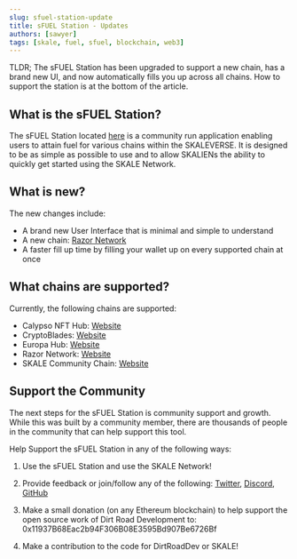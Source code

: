 ```yaml
---
slug: sfuel-station-update 
title: sFUEL Station - Updates
authors: [sawyer]
tags: [skale, fuel, sfuel, blockchain, web3]
---
```


TLDR; The sFUEL Station has been upgraded to support a new chain, has a brand new UI, and now automatically fills you up across all chains. How to support the station is at the bottom of the article.

## What is the sFUEL Station?

The sFUEL Station located [here](https://sfuel.dirtroad.dev) is a community run application enabling users to attain fuel for various chains within the SKALEVERSE.
It is designed to be as simple as possible to use and to allow SKALIENs the ability to quickly get started using the SKALE Network.

## What is new?

The new changes include:
- A brand new User Interface that is minimal and simple to understand
- A new chain: [Razor Network](https://razor.network)
- A faster fill up time by filling your wallet up on every supported chain at once

## What chains are supported?

Currently, the following chains are supported:
- Calypso NFT Hub: [Website](https://calypsohub.network)
- CryptoBlades: [Website](https://cryptoblades.io)
- Europa Hub: [Website](https://ruby.exchange)
- Razor Network: [Website](https://razor.network)
- SKALE Community Chain: [Website](https://skale.space)

## Support the Community

The next steps for the sFUEL Station is community support and growth. While this was built by a community member, there are thousands of people in the community that 
can help support this tool.

Help Support the sFUEL Station in any of the following ways:

1) Use the sFUEL Station and use the SKALE Network!

2) Provide feedback or join/follow any of the following: [Twitter](https://twitter.com/TheGreatAxios), [Discord](https://discord.dirtroad.dev), [GitHub](https://github.com/Dirt-Road-Development/sfuel-station)

3) Make a small donation (on any Ethereum blockchain) to help support the open source work of Dirt Road Development to: 0x11937B68Eac2b94F306B08E3595Bd907Be6726Bf

4) Make a contribution to the code for DirtRoadDev or SKALE!
